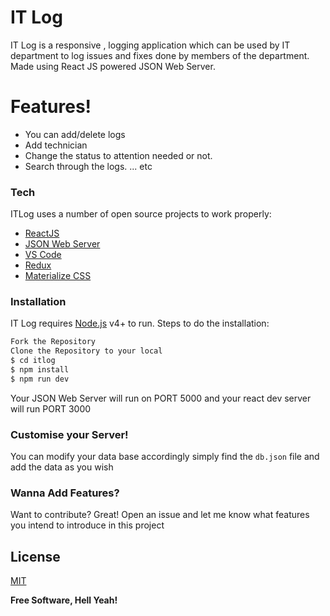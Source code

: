 # IT Log


IT Log is a responsive , logging application which can be used by IT department to log issues and fixes done by members of the department. 
Made using React JS powered JSON Web Server.

# Features!

  - You can add/delete logs
  - Add technician
  - Change the status to attention needed or not.
  - Search through the logs. 
  ... etc

### Tech

ITLog uses a number of open source projects to work properly:

* [ReactJS](https://reactjs.org)
* [JSON Web Server](https://github.com/typicode/json-server)
* [VS Code](https://code.visualstudio.com/)
* [Redux](https://redux.js.org)
* [Materialize CSS](https://materializecss.com/)

### Installation

IT Log requires [Node.js](https://nodejs.org/) v4+ to run.
Steps to do the installation:
```sh
Fork the Repository
Clone the Repository to your local 
$ cd itlog
$ npm install
$ npm run dev
```
Your JSON Web Server will run on PORT 5000 and your react dev server will run PORT 3000 
### Customise your Server!
You can modify your data base accordingly simply find the `db.json` file and add the data as you wish 

### Wanna Add Features?

Want to contribute? Great!
Open an issue and let me know what features you intend to introduce in this project

License
----

[MIT]()


**Free Software, Hell Yeah!**
